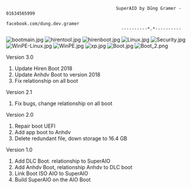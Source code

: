                                               SuperAIO by Dũng Gramer - 01634565999
                                                  facebook.com/dung.dev.gramer
		                                        ----------*.*----------
<img src="https://uphinhnhanh.com/images/2018/09/28/bootmain.jpg" alt="bootmain.jpg" border="0">
<img src="https://uphinhnhanh.com/images/2018/09/28/hirentool.jpg" alt="hirentool.jpg" border="0">
<img src="https://uphinhnhanh.com/images/2018/09/28/hirenboot.jpg" alt="hirenboot.jpg" border="0">
<img src="https://uphinhnhanh.com/images/2018/09/28/Linux.jpg" alt="Linux.jpg" border="0">
<img src="https://uphinhnhanh.com/images/2018/09/28/Security.jpg" alt="Security.jpg" border="0">
<img src="https://uphinhnhanh.com/images/2018/09/28/WinPE-Linux.jpg" alt="WinPE-Linux.jpg" border="0">
<img src="https://uphinhnhanh.com/images/2018/09/28/WinPE.jpg" alt="WinPE.jpg" border="0">
<img src="https://uphinhnhanh.com/images/2018/09/28/xp.jpg" alt="xp.jpg" border="0">
<img src="https://uphinhnhanh.com/images/2018/09/28/Boot.jpg" alt="Boot.jpg" border="0">
<img src="https://uphinhnhanh.com/images/2018/09/28/Boot_2.png" alt="Boot_2.png" border="0">

   
   
   Version 3.0

   1. Update Hiren Boot 2018
   2. Update Anhdv Boot to version 2018
   3. Fix relationship on all boot


  Version 2.1
 
   1. Fix bugs,  change relationship on all boot



  Version 2.0

   1. Repair boot UEFI
   2. Add app boot to Anhdv
   3. Delete redundant file, down storage to 16.4 GB


   Version 1.0

   1. Add DLC Boot. relationship to SuperAIO
   2. Add Anhdv Boot, relationship Anhdv to DLC boot
   3. Link Boot ISO AIO to SuperAIO
   4. Build SuperAIO on the AIO Boot
